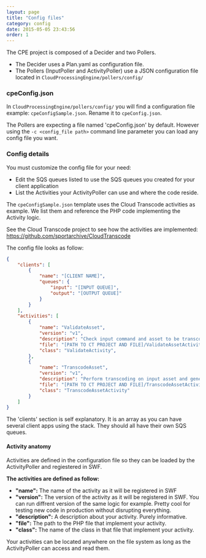 ```yaml
---
layout: page
title: "Config files"
category: config
date: 2015-05-05 23:43:56
order: 1
---
```


The CPE project is composed of a Decider and two Pollers.

   - The Decider uses a Plan.yaml as configuration file.
   - The Pollers (InputPoller and ActivityPoller) use a JSON configuration file located in `CloudProcessingEngine/pollers/config/`

### cpeConfig.json

In `CloudProcessingEngine/pollers/config/` you will find a configuration file example: `cpeConfigSample.json`. Rename it to `cpeConfig.json`.

The Pollers are expecting a file named 'cpeConfig.json' by default. However using the `-c <config_file path>` command line parameter you can load any config file you want.

### Config details

You must customize the config file for your need:

   - Edit the SQS queues listed to use the SQS queues you created for your client application
   - List the Activities your ActivityPoller can use and where the code reside.

The `cpeConfigSample.json` template uses the Cloud Transcode activities as example. We list them and reference the PHP code implementing the Activity logic.

See the Cloud Transcode project to see how the activities are implemented: https://github.com/sportarchive/CloudTranscode

The config file looks as follow:

```json
{
    "clients": [
        {
            "name": "[CLIENT NAME]",
            "queues": {
                "input": "[INPUT QUEUE]",
                "output": "[OUTPUT QUEUE]"
            }
        }
    ],
    "activities": [
        {
            "name": "ValidateAsset",
            "version": "v1",
            "description": "Check input command and asset to be transcoded. FFProbe the input file.",
            "file": "[PATH TO CT PROJECT AND FILE]/ValidateAssetActivity.php",
            "class": "ValidateActivity",
        },
        {
            "name": "TranscodeAsset",
            "version": "v1",
            "description": "Perform transcoding on input asset and generate output file(s)",
            "file": "[PATH TO CT PROJECT AND FILE]/TranscodeAssetActivity.php",
            "class": "TranscodeAssetActivity"
        }
    ]
}
```

The 'clients' section is self explanatory. It is an array as you can have several client apps using the stack. They should all have their own SQS queues.

#### Activity anatomy

Activities are defined in the configuration file so they can be loaded by the ActivityPoller and regiestered in SWF.

**The activities are defined as follow:**

   - **"name":** The name of the activity as it will be registered in SWF
   - **"version":** The version of the activity as it will be registered in SWF. You can run diffrent version of the same logic for example. Pretty cool for testing new code in production without disrupting everything.
   - **"description":** A description about your activity. Purely informative.
   - **"file":** The path to the PHP file that implement your activity.
   - **"class":** The name of the class in that file that implement your activity.

Your activities can be located anywhere on the file system as long as the ActivityPoller can access and read them.
